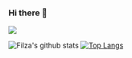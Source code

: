 ### Hi there 👋
![](https://komarev.com/ghpvc/?username=Filzazarin&color=47ccb3) 
<!--
**Filzazarin/FilzaZarin** is a ✨ _special_ ✨ repository because its `README.md` (this file) appears on your GitHub profile.

Here are some ideas to get you started:

- 🔭 I’m currently working on Web Development...
- 🌱 I’m currently learning C++...
- 👯 I’m looking to collaborate on open source projects...
- 💬 Ask me about anything...
- 📫 How to reach me: https://www.linkedin.com/in/filza-zarin-1772231b1/
- 😄 Pronouns: She/Her...
-->
![Filza's github stats](https://github-readme-stats.vercel.app/api?username=Filzazarin&show_icons=true&theme=onedark)
[![Top Langs](https://github-readme-stats.vercel.app/api/top-langs/?username=Filzazarin&layout=compact)](https://github.com/Filzazarin/github-readme-stats) 

